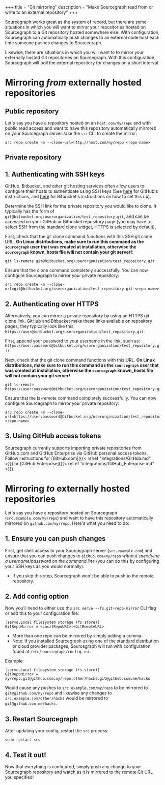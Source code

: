 +++
title = "Git mirroring"
description = "Make Sourcegraph read from or write to an external repository"
+++

Sourcegraph works great as the system of record, but there are some situations in which you will want to mirror your repositories hosted on Sourcegraph to a Git repository hosted somewhere else. With configuration, Sourcegraph can automatically push changes to an external code host each time someone pushes changes to Sourcegraph.

Likewise, there are situations in which you will want to to mirror your externally hosted Git repositories on Sourcegraph. With this configuration, Sourcegraph will poll the external repository for changes on a short interval.

# Mirroring *from* externally hosted repositories

## Public repository

Let's say you have a repository hosted on an `host.com/my/repo` and with public read access and want to
have this repository automatically mirrored on your Sourcegraph server. Use the `src` CLI to create
the mirror:

```
src repo create -m --clone-url=http://host.com/my/repo <repo-name>
```

## Private repository

## 1. Authenticating with SSH keys

GitHub, Bitbucket, and other git hosting services often allow users to configure their hosts to authenticate using SSH keys (See [here](https://help.github.com/articles/generating-ssh-keys/) for GitHub's instructions, and [here](https://confluence.atlassian.com/bitbucket/set-up-ssh-for-git-728138079.html) for Bitbucket's instructions on how to set this up).

Determine the SSH link for the private repository you would like to clone. It typically has the form of `git@bitbucket.org:userorganization/test_repository.git`, and can be accessed on your GitHub or Bitbucket repository page (you may have to select SSH from the standard clone widget, HTTPS is selected by default).


First, check that the git clone command functions with this SSH git clone URL. **On Linux distributions, make sure to run this command as the `sourcegraph` user that was created at installation, otherwise the `sourcegraph` known_hosts file will not contain your git server!**:
```
git ls-remote git@bitbucket.org/userorganization/test_repository.git
```

Ensure that the clone command completely successfully. You can now configure Sourcegraph to mirror your private repository:
```
src repo create -m --clone-url=git@bitbucket.org/userorganization/test_repository.git <repo-name>
```

## 2. Authenticating over HTTPS

Alternatively, you can mirror a private repository by using an HTTPS git clone link. GitHub and Bitbucket make these links available on repository pages, they typically look like this:
`https://user@bitbucket.org/userorganization/test_repository.git`.

First, append your password to your username in the link, such as: `https://user:password@bitbucket.org/userorganization/test_repository.git`.

Next, check that the git clone command functions with this URL. **On Linux distributions, make sure to run this command as the `sourcegraph` user that was created at installation, otherwise the `sourcegraph` known_hosts file will not contain your git server!** 
```
git ls-remote https://user:password@bitbucket.org/userorganization/test_repository.git
```

Ensure that the ls-remote command completely successfully. You can now configure Sourcegraph to mirror your private repository:
```
src repo create -m --clone-url=https://user:password@bitbucket.org/userorganization/test_repository.git <repo-name>
```

## 3. Using GitHub access tokens
Sourcegraph currently supports importing private repositories from GitHub.com and GitHub Enterprise via GitHub personal access tokens.
Follow instructions for [GitHub.com]({{< relref "integrations/GitHub.md" >}}) or
[GitHub Enterprise]({{< relref "integrations/GitHub_Enterprise.md" >}}).

# Mirroring *to* externally hosted repositories

Let's say you have a repository hosted on Sourcegraph (`src.example.com/my/repo`) and want to have this repository automatically mirrored on `github.com/my/repo`. Here's what you need to do:

## 1. Ensure you can push changes

First, get shell access to your Sourcegraph server (`src.example.com`) and ensure that you can push changes to `github.com/my/repo` _without specifying a username/password on the command line_ (you can do this by configuring your SSH keys as you would normally).

  - If you skip this step, Sourcegraph won't be able to push to the remote repository.

## 2. Add config option

Now you'll need to either use the `src serve --fs.git-repo-mirror` CLI flag or add this to your configuration file:

```
[serve.Local filesystem storage (fs store)]
GitRepoMirror = <LocalRepoURI>:<GitRemoteURL>
```

- More than one repo can be mirrored by simply adding a comma.
- Note: If you installed Sourcegraph using one of the standard distribution or cloud provider packages,
Sourcegraph will run with configuration found at `/etc/sourcegraph/config.ini`.

Example:

```
[serve.Local filesystem storage (fs store)]
GitRepoMirror = my/repo:git@github.com:my/repo,other/hacks:git@github.com:me/hacks
```

Would cause any pushes to `src.example.com/my/repo` to be mirrored to `git@github.com/my/repo` and likewise any changes to `src.example.com/other/hacks` would be mirrored to `git@github.com:me/hacks`.

## 3. Restart Sourcegraph

After updating your config, restart the `src` process:

```
sudo restart src
```

## 4. Test it out!

Now that everything is configured, simply push any change to your Sourcegraph repository and watch as it is mirrored to the remote Git URL you specified!